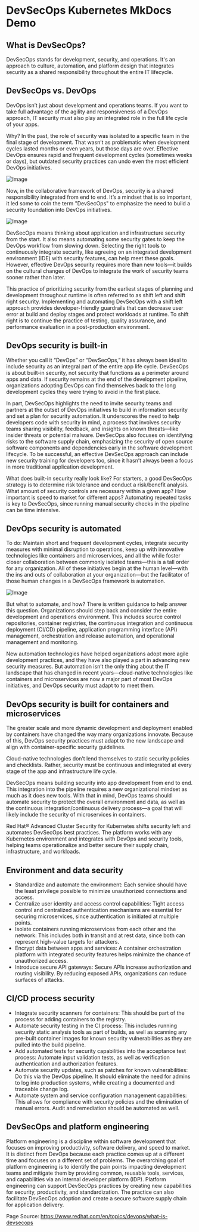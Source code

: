 # DevSecOps Kubernetes MkDocs Demo

## What is DevSecOps?

DevSecOps stands for development, security, and operations. It's an approach to culture, automation, and platform design that integrates security as a shared responsibility throughout the entire IT lifecycle.

## DevSecOps vs. DevOps
DevOps isn’t just about development and operations teams. If you want to take full advantage of the agility and responsiveness of a DevOps approach, IT security must also play an integrated role in the full life cycle of your apps.

Why? In the past, the role of security was isolated to a specific team in the final stage of development. That wasn’t as problematic when development cycles lasted months or even years, but those days are over. Effective DevOps ensures rapid and frequent development cycles (sometimes weeks or days), but outdated security practices can undo even the most efficient DevOps initiatives.

![Image](devsecops-linear-405x259.png)

Now, in the collaborative framework of DevOps, security is a shared responsibility integrated from end to end. It’s a mindset that is so important, it led some to coin the term "DevSecOps" to emphasize the need to build a security foundation into DevOps initiatives.

![Image](devsecops-collab-405x308.png)

DevSecOps means thinking about application and infrastructure security from the start. It also means automating some security gates to keep the DevOps workflow from slowing down. Selecting the right tools to continuously integrate security, like agreeing on an integrated development environment (IDE) with security features, can help meet these goals. However, effective DevOps security requires more than new tools—it builds on the cultural changes of DevOps to integrate the work of security teams sooner rather than later.

This practice of prioritizing security from the earliest stages of planning and development throughout runtime is often referred to as shift left and shift right security. Implementing and automating DevSecOps with a shift left approach provides developer-friendly guardrails that can decrease user error at build and deploy stages and protect workloads at runtime. To shift right is to continue the practice of testing, quality assurance, and performance evaluation in a post-production environment.

## DevOps security is built-in

Whether you call it “DevOps” or “DevSecOps,” it has always been ideal to include security as an integral part of the entire app life cycle. DevSecOps is about built-in security, not security that functions as a perimeter around apps and data. If security remains at the end of the development pipeline, organizations adopting DevOps can find themselves back to the long development cycles they were trying to avoid in the first place.

In part, DevSecOps highlights the need to invite security teams and partners at the outset of DevOps initiatives to build in information security and set a plan for security automation. It underscores the need to help developers code with security in mind, a process that involves security teams sharing visibility, feedback, and insights on known threats—like insider threats or potential malware. DevSecOps also focuses on identifying risks to the software supply chain, emphasizing the security of open source software components and dependencies early in the software development lifecycle. To be successful, an effective DevSecOps approach can include new security training for developers too, since it hasn’t always been a focus in more traditional application development.

What does built-in security really look like? For starters, a good DevSecOps strategy is to determine risk tolerance and conduct a risk/benefit analysis. What amount of security controls are necessary within a given app? How important is speed to market for different apps? Automating repeated tasks is key to DevSecOps, since running manual security checks in the pipeline can be time intensive.

## DevOps security is automated

To do: Maintain short and frequent development cycles, integrate security measures with minimal disruption to operations, keep up with innovative technologies like containers and microservices, and all the while foster closer collaboration between commonly isolated teams—this is a tall order for any organization. All of these initiatives begin at the human level—with the ins and outs of collaboration at your organization—but the facilitator of those human changes in a DevSecOps framework is automation.

![Image](devsecops-automation3-549x160_0.png)

But what to automate, and how? There is written guidance to help answer this question. Organizations should step back and consider the entire development and operations environment. This includes source control repositories, container registries, the continuous integration and continuous deployment (CI/CD) pipeline, application programming interface (API) management, orchestration and release automation, and operational management and monitoring.

New automation technologies have helped organizations adopt more agile development practices, and they have also played a part in advancing new security measures. But automation isn’t the only thing about the IT landscape that has changed in recent years—cloud-native technologies like containers and microservices are now a major part of most DevOps initiatives, and DevOps security must adapt to to meet them.

## DevOps security is built for containers and microservices

The greater scale and more dynamic development and deployment enabled by containers have changed the way many organizations innovate. Because of this, DevOps security practices must adapt to the new landscape and align with container-specific security guidelines.

Cloud-native technologies don’t lend themselves to static security policies and checklists. Rather, security must be continuous and integrated at every stage of the app and infrastructure life cycle.

DevSecOps means building security into app development from end to end. This integration into the pipeline requires a new organizational mindset as much as it does new tools. With that in mind, DevOps teams should automate security to protect the overall environment and data, as well as the continuous integration/continuous delivery process—a goal that will likely include the security of microservices in containers.

Red Hat® Advanced Cluster Security for Kubernetes shifts security left and automates DevSecOps best practices. The platform works with any Kubernetes environment and integrates with DevOps and security tools, helping teams operationalize and better secure their supply chain, infrastructure, and workloads.

## Environment and data security
  - Standardize and automate the environment: Each service should have the least privilege possible to minimize unauthorized connections and access.
  - Centralize user identity and access control capabilities: Tight access control and centralized authentication mechanisms are essential for securing microservices, since authentication is initiated at multiple points.
  - Isolate containers running microservices from each other and the network: This includes both in transit and at rest data, since both can represent high-value targets for attackers.
  - Encrypt data between apps and services: A container orchestration platform with integrated security features helps minimize the chance of unauthorized access.
  - Introduce secure API gateways: Secure APIs increase authorization and routing visibility. By reducing exposed APIs, organizations can reduce surfaces of attacks.

## CI/CD process security
  - Integrate security scanners for containers: This should be part of the process for adding containers to the registry.
  - Automate security testing in the CI process: This includes running security static analysis tools as part of builds, as well as scanning any pre-built container images for known security vulnerabilities as they are pulled into the build pipeline.
  - Add automated tests for security capabilities into the acceptance test process: Automate input validation tests, as well as verification authentication and authorization features.
  - Automate security updates, such as patches for known vulnerabilities: Do this via the DevOps pipeline. It should eliminate the need for admins to log into production systems, while creating a documented and traceable change log.
  - Automate system and service configuration management capabilities: This allows for compliance with security policies and the elimination of manual errors. Audit and remediation should be automated as well.

## DevSecOps and platform engineering

Platform engineering is a discipline within software development that focuses on improving productivity, software delivery, and speed to market. It is distinct from DevOps because each practice comes up at a different time and focuses on a different set of problems. The overarching goal of platform engineering is to identify the pain points impacting development teams and mitigate them by providing common, reusable tools, services, and capabilities via an internal developer platform (IDP). Platform engineering can support DevSecOps practices by creating new capabilities for security, productivity, and standardization. The practice can also facilitate DevSecOps adoption and create a secure software supply chain for application delivery.

Page Source: https://www.redhat.com/en/topics/devops/what-is-devsecops